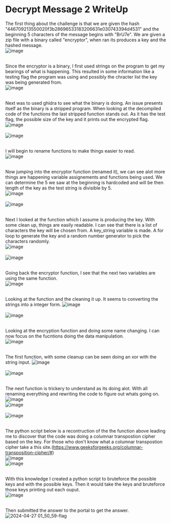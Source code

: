 # Decrypt Message 2 WriteUp

The first thing about the challenge is that we are given the hash "446709213550020f3b28696533183206631e030743394d4531" and the beginning 5 characters of the message begins with "BrU7e". We are given a zip file with a binary called "encryptor", when ran its produces a key and the hashed message.</br>
![image](https://github.com/ShadowBringer007/CTF_Repository/assets/47370367/1600d66f-3544-4b9b-8e84-3234dc1ef667) </br>
</br>

Since the encryptor is a binary, I first used strings on the program to get my bearings of what is happening. This resulted in some information like a testing flag the program was using and possibly the chracter list the key was being generated from. </br>
![image](https://github.com/ShadowBringer007/CTF_Repository/assets/47370367/f23e6e10-1d16-47af-9708-7d27a282e1cd) </br>
</br>

Next was to used ghidra to see what the binary is doing. An issue presents itself as the binary is a stripped program. When looking at the decompiled code of the functions the last stripped function stands out. As it has the test flag, the possible size of the key and it prints out the encrypted flag.</br>
![image](https://github.com/ShadowBringer007/CTF_Repository/assets/47370367/f2dd9774-8242-40bd-bc93-7804d59af836)</br>
</br>
![image](https://github.com/ShadowBringer007/CTF_Repository/assets/47370367/d954f073-1207-4cfe-9b71-3c8cc02088c5)</br>
</br>

I will begin to rename functions to make things easier to read.</br>
![image](https://github.com/ShadowBringer007/CTF_Repository/assets/47370367/af99ac14-8230-484c-be48-d437a04edbeb)</br>
</br>

Now jumping into the encryptor function (renamed it), we can see alot more things are happening variable assignements and functions being used. We can determine the 5 we saw at the beginning is hardcoded and will be then length of the key as the test string is divisible by 5.</br>
![image](https://github.com/ShadowBringer007/CTF_Repository/assets/47370367/8a1f6125-bc0f-4d91-bee1-4d22f4db409d)</br>
</br>
![image](https://github.com/ShadowBringer007/CTF_Repository/assets/47370367/b4af11d2-8329-43ff-990a-05e1d8ca417f)</br>
</br>

Next I looked at the function which I assume is producing the key. With some clean up, things are easily readable. I can see that there is a list of characters the key will be chosen from. A key_string variable is made. A for loop to generate the key and a random number generator to pick the characters randomly.</br> 
![image](https://github.com/ShadowBringer007/CTF_Repository/assets/47370367/3edee005-e675-42dd-8fff-2ead4f8c9a03)</br>
</br>
![image](https://github.com/ShadowBringer007/CTF_Repository/assets/47370367/ba50dbf5-7cb4-4bb4-b9d5-d52e2b42e41d)</br>
</br>

Going back the encryptor function, I see that the next two variables are using the same function. </br>
![image](https://github.com/ShadowBringer007/CTF_Repository/assets/47370367/dbef93b4-067e-46da-9e17-1aec501cecaf)</br>
</br>

Looking at the function and the cleaning it up. It seems to converting the strings into a integer form.
![image](https://github.com/ShadowBringer007/CTF_Repository/assets/47370367/0e3c7763-b875-48bc-9365-f7ce12575b7a)</br>
</br>
![image](https://github.com/ShadowBringer007/CTF_Repository/assets/47370367/862a227f-e00a-42b4-ab6b-4368eb3a80d5)</br>
</br>

Looking at the encryption function and doing some name changing. I can now focus on the fucntions doing the data manipulation.</br>
![image](https://github.com/ShadowBringer007/CTF_Repository/assets/47370367/8493a931-33e5-46cd-9de8-cc3afff0ef0a)</br>
</br>

The first function, with some cleanup can be seen doing an xor with the string input. 
![image](https://github.com/ShadowBringer007/CTF_Repository/assets/47370367/792955bf-ba9c-4a41-a4c0-e597d1c9293f)</br>
</br>
![image](https://github.com/ShadowBringer007/CTF_Repository/assets/47370367/c9033c8d-0eee-4a43-9fae-03791ce9e90c)</br>
</br>

The next function is trickery to understand as its doing alot. With all renaming everything and rewriting the code to figure out whats going on.</br>
![image](https://github.com/ShadowBringer007/CTF_Repository/assets/47370367/bfe26890-a3f5-4442-b12a-7cc42c786591)</br>
![image](https://github.com/ShadowBringer007/CTF_Repository/assets/47370367/8b4b1a57-cce1-4e5c-9c4d-45f122babd57)</br>
</br>
![image](https://github.com/ShadowBringer007/CTF_Repository/assets/47370367/1b4ac524-8928-4667-bd88-a5d1a9def453)</br>
</br>

The python script below is a recontruction of the the function above leading me to discover that the code was doing a columnar transpostion cipher based on the key. For those who don't know what a columnar transpostion cipher take a this site.(https://www.geeksforgeeks.org/columnar-transposition-cipher/#)</br>
![image](https://github.com/ShadowBringer007/CTF_Repository/assets/47370367/081b5899-4c0a-4132-93be-94f1ef169cc7)</br>
![image](https://github.com/ShadowBringer007/CTF_Repository/assets/47370367/88106c42-3b3e-44d1-ad68-a6cdf39e0cf7)</br>
</br>

With this knowledge I created a python script to bruteforce the possible keys and with the possible keys. Then it would take the keys and bruteforce those keys printing out each ouput.</br>
![image](https://github.com/ShadowBringer007/CTF_Repository/assets/47370367/0dcbd654-0307-4201-98a5-d553e1c3daf7)</br>
</br>

Then submitted the answer to the portal to get the answer.</br>
![2024-04-27 01_50_59-flag](https://github.com/ShadowBringer007/CTF_Repository/assets/47370367/c5181339-1160-42bf-a4ba-2225be9612e8)</br>
